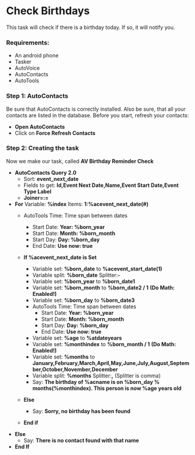 # Check Birthdays
This task will check if there is a birthday today. If so, it will notify you.

### Requirements:
- An android phone
- Tasker
- AutoVoice
- AutoContacts
- AutoTools

### Step 1: AutoContacts
Be sure that AutoContacts is correctly installed. Also be sure, that all your contacts are listed in the database.
Before you start, refresh your contacts:
- **Open AutoContacts**
- Click on **Force Refresh Contacts**

### Step 2: Creating the task
Now we make our task, called **AV Birthday Reminder Check**
- **AutoContacts Query 2.0**
  - Sort: **event_next_date**
  - Fields to get: **Id,Event Next Date,Name,Event Start Date,Event Type Label**
  - **Joiner=:=**
- **For** Variable: **%index** Items: **1:%acevent_next_date(#)**
    - AutoTools Time: Time span between dates
      - Start Date: **Year: %born_year**
      - Start Date: **Month: %born_month**
      - Start Day: **Day: %born_day**
      - End Date: **Use now: true**
      
      
      
  - **If %acevent_next_date is Set**
    - Variable set: **%born_date** to **%acevent_start_date(1)**
    - Variable split: **%born_date** Splitter:**-**
    - Variable set: **%born_year** to **%born_date1**
    - Variable set: **%born_month** to **%born_date2 / 1** **(Do Math: Enabled!)**
    - Variable set: **%born_day** to **%born_date3**
    - AutoTools Time: Time span between dates
      - Start Date: **Year: %born_year**
      - Start Date: **Month: %born_month**
      - Start Day: **Day: %born_day**
      - End Date: **Use now: true**
    - Variable set: **%age** to **%atdateyears**
    - Variable set: **%monthindex** to **%born_month / 1** **(Do Math: Enabled!)**
    - Variable set: **%months** to **January,February,March,April,May,June,July,August,September,October,November,December**
    - Variable split: **%months** Splitter:**,** (Splitter is comma)
    - Say: **The birthday of %acname is on %born_day % months(%monthindex). This person is now %age years old**
  - **Else**
    - Say: **Sorry, no birthday has been found**
  - **End if**
- **Else**  
  - Say: **There is no contact found with that name**
- **End If**
